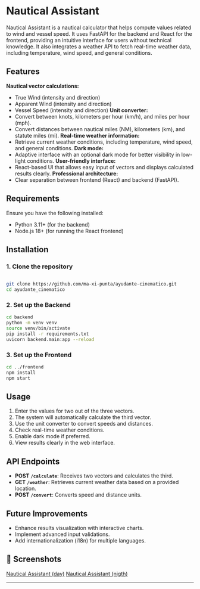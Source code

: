 # Nautical Assistant

Nautical Assistant is a nautical calculator that helps compute values related to wind and vessel speed. It uses FastAPI for the backend and React for the frontend, providing an intuitive interface for users without technical knowledge. It also integrates a weather API to fetch real-time weather data, including temperature, wind speed, and general conditions.

## Features

**Nautical vector calculations:**
  - True Wind (intensity and direction)
  - Apparent Wind (intensity and direction)
  - Vessel Speed (intensity and direction)
**Unit converter:**
  - Convert between knots, kilometers per hour (km/h), and miles per hour (mph).
  - Convert distances between nautical miles (NM), kilometers (km), and statute miles (mi).
**Real-time weather information:**
  - Retrieve current weather conditions, including temperature, wind speed, and general conditions.
**Dark mode:**
  - Adaptive interface with an optional dark mode for better visibility in low-light conditions.
**User-friendly interface:**
  - React-based UI that allows easy input of vectors and displays calculated results clearly.
**Professional architecture:**
  - Clear separation between frontend (React) and backend (FastAPI).

## Requirements

Ensure you have the following installed:

- Python 3.11+ (for the backend)
- Node.js 18+ (for running the React frontend)

## Installation

### 1. Clone the repository

```bash

git clone https://github.com/ma-xi-punta/ayudante-cinematico.git
cd ayudante_cinematico
```

### 2. Set up the Backend

```bash
cd backend
python -m venv venv
source venv/bin/activate  
pip install -r requirements.txt
uvicorn backend.main:app --reload
```

### 3. Set up the Frontend

```bash
cd ../frontend
npm install
npm start
```

## Usage

1. Enter the values for two out of the three vectors.
2. The system will automatically calculate the third vector.
3. Use the unit converter to convert speeds and distances.
4. Check real-time weather conditions.
5. Enable dark mode if preferred.
6. View results clearly in the web interface.

## API Endpoints

- **POST `/calculate`**: Receives two vectors and calculates the third.
- **GET `/weather`**: Retrieves current weather data based on a provided location.
- **POST `/convert`**: Converts speed and distance units.

## Future Improvements

- Enhance results visualization with interactive charts.
- Implement advanced input validations.
- Add internationalization (i18n) for multiple languages.

## 📸 Screenshots

[Nautical Assistant (day)](static/day.png)
[Nautical Assistant (nigth)](static/nigth.png)

---

